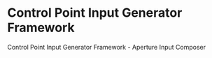 # Control Point Input Generator Framework
Control Point Input Generator Framework - Aperture Input Composer
